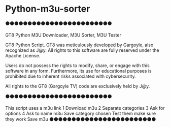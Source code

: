 # Python-m3u-sorter
⚫⚫⚫⚫⚫⚫⚫⚫⚫⚫⚫⚫⚫⚫⚫⚫⚫⚫⚫⚫⚫⚫⚫⚫

GT8
Python M3U Downloader, M3U Sorter, M3U Tester

GT8 Python Script.
GT8 was meticulously developed by Gargoyle,
also recognized as J@y. 
All rights to this software are fully reserved
under the Apache License.

Users do not possess the rights to modify,
share, or engage with this software in any form. 
Furthermore, its use for educational purposes is
prohibited due to inherent risks associated with cybersecurity.

All rights to the GT8 (Gargoyle TV) code are
exclusively held by J@y.

⚫⚫⚫⚫⚫⚫⚫⚫⚫⚫⚫⚫⚫⚫⚫⚫⚫⚫⚫⚫⚫⚫⚫⚫

This script uses a m3u link
1 Download m3u
2 Separate categories
3 Ask for options
4 Ask to name m3u
Save category chosen
Test them make sure they work
Save m3u
⚫⚫⚫⚫⚫⚫⚫⚫⚫⚫⚫⚫⚫⚫⚫⚫⚫⚫⚫⚫⚫⚫⚫⚫
